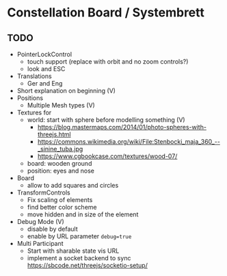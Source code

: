 # Constellation Board / Systembrett

## TODO

- PointerLockControl
    - touch support (replace with orbit and no zoom controls?)
    - look and ESC
- Translations
    - Ger and Eng
- Short explanation on beginning (V)
- Positions
    - Multiple Mesh types (V)
- Textures for
    - world: start with sphere before modelling something (V)
        - https://blog.mastermaps.com/2014/01/photo-spheres-with-threejs.html
        - https://commons.wikimedia.org/wiki/File:Stenbocki_maja_360_--_sinine_tuba.jpg
        - https://www.cgbookcase.com/textures/wood-07/
    - board: wooden ground
    - position: eyes and nose
- Board
    - allow to add squares and circles
- TransformControls
    - Fix scaling of elements
    - find better color scheme
    - move hidden and in size of the element
- Debug Mode (V)
    - disable by default
    - enable by URL parameter `debug=true`
- Multi Participant
    - Start with sharable state vis URL
    - implement a socket backend to sync https://sbcode.net/threejs/socketio-setup/
